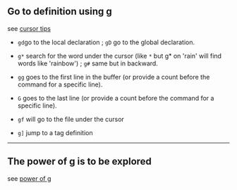 ## Go to definition using g

see [cursor tips](http://vim.wikia.com/wiki/Go_to_definition_using_g)

* `gd`go to the local declaration ; `gD` go to the global declaration.
    
* `g*` search for the word under the cursor (like `*` but g* on 'rain' will find words like 'rainbow') ; `g#` same but in backward.
    
* `gg` goes to the first line in the buffer (or provide a count before the command for a specific line).
* `G` goes to the last line (or provide a count before the command for a specific line). 

* `gf` will go to the file under the cursor
    
* `g]` jump to a tag definition 
___
## The power of g is to be explored
see [power of g](http://vim.wikia.com/wiki/VimTip227)
